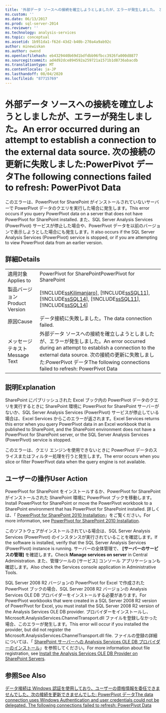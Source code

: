 ```yaml
---
title: '外部データ ソースへの接続を確立しようとしましたが、エラーが発生しました。 次の接続を更新できませんでした: PowerPivot Data |Microsoft Docs'
ms.custom: ''
ms.date: 06/13/2017
ms.prod: sql-server-2014
ms.reviewer: ''
ms.technology: analysis-services
ms.topic: conceptual
ms.assetid: 1b951da1-f62d-43d2-b40b-270a4a9ab92c
author: minewiskan
ms.author: owend
ms.openlocfilehash: eb4329440b69d1bdfdbb96fbcc3926fa000d8877
ms.sourcegitcommit: ad4d92dce894592a259721a1571b1d8736abacdb
ms.translationtype: MT
ms.contentlocale: ja-JP
ms.lasthandoff: 08/04/2020
ms.locfileid: "87715769"
---
```

# <a name="an-error-occurred-during-an-attempt-to-establish-a-connection-to-the-external-data-source-the-following-connections-failed-to-refresh-powerpivot-data"></a><span data-ttu-id="475e7-103">外部データ ソースへの接続を確立しようとしましたが、エラーが発生しました。</span><span class="sxs-lookup"><span data-stu-id="475e7-103">An error occurred during an attempt to establish a connection to the external data source.</span></span> <span data-ttu-id="475e7-104">次の接続の更新に失敗しました:PowerPivot データ</span><span class="sxs-lookup"><span data-stu-id="475e7-104">The following connections failed to refresh: PowerPivot Data</span></span>
  <span data-ttu-id="475e7-105">このエラーは、PowerPivot for SharePoint がインストールされていないサーバーで PowerPivot データのクエリを実行した場合に発生します。</span><span class="sxs-lookup"><span data-stu-id="475e7-105">This error occurs if you query PowerPivot data on a server that does not have PowerPivot for SharePoint installed.</span></span> <span data-ttu-id="475e7-106">また、SQL Server Analysis Services (PowerPivot) サービスが停止した場合や、PowerPivot データを以前のバージョンで表示しようとした場合にも発生します。</span><span class="sxs-lookup"><span data-stu-id="475e7-106">It also occurs if the SQL Server Analysis Services (PowerPivot) service is stopped, or if you are attempting to view PowerPivot data from an earlier version.</span></span>  
  
## <a name="details"></a><span data-ttu-id="475e7-107">詳細</span><span class="sxs-lookup"><span data-stu-id="475e7-107">Details</span></span>  
  
|||  
|-|-|  
|<span data-ttu-id="475e7-108">適用対象</span><span class="sxs-lookup"><span data-stu-id="475e7-108">Applies to</span></span>|<span data-ttu-id="475e7-109">PowerPivot for SharePoint</span><span class="sxs-lookup"><span data-stu-id="475e7-109">PowerPivot for SharePoint</span></span>|  
|<span data-ttu-id="475e7-110">製品バージョン</span><span class="sxs-lookup"><span data-stu-id="475e7-110">Product Version</span></span>|[!INCLUDE[ssKilimanjaro](../../includes/sskilimanjaro-md.md)]<span data-ttu-id="475e7-111">, [!INCLUDE[ssSQL11](../../includes/sssql11-md.md)], [!INCLUDE[ssSQL14](../../includes/sssql14-md.md)]</span><span class="sxs-lookup"><span data-stu-id="475e7-111">, [!INCLUDE[ssSQL11](../../includes/sssql11-md.md)], [!INCLUDE[ssSQL14](../../includes/sssql14-md.md)]</span></span>|  
|<span data-ttu-id="475e7-112">原因</span><span class="sxs-lookup"><span data-stu-id="475e7-112">Cause</span></span>|<span data-ttu-id="475e7-113">データ接続に失敗しました。</span><span class="sxs-lookup"><span data-stu-id="475e7-113">The data connection failed.</span></span>|  
|<span data-ttu-id="475e7-114">メッセージ テキスト</span><span class="sxs-lookup"><span data-stu-id="475e7-114">Message Text</span></span>|<span data-ttu-id="475e7-115">外部データ ソースへの接続を確立しようとしましたが、エラーが発生しました。</span><span class="sxs-lookup"><span data-stu-id="475e7-115">An error occurred during an attempt to establish a connection to the external data source.</span></span> <span data-ttu-id="475e7-116">次の接続の更新に失敗しました:PowerPivot データ</span><span class="sxs-lookup"><span data-stu-id="475e7-116">The following connections failed to refresh: PowerPivot Data</span></span>|  
  
## <a name="explanation"></a><span data-ttu-id="475e7-117">説明</span><span class="sxs-lookup"><span data-stu-id="475e7-117">Explanation</span></span>  
 <span data-ttu-id="475e7-118">SharePoint にパブリッシュされた Excel ブック内の PowerPivot データのクエリを実行するときに SharePoint 環境に PowerPivot for SharePoint サーバーがないか、SQL Server Analysis Services (PowerPivot) サービスが停止している場合は、Excel Services からこのエラーが返されます。</span><span class="sxs-lookup"><span data-stu-id="475e7-118">Excel Services returns this error when you query PowerPivot data in an Excel workbook that is published to SharePoint, and the SharePoint environment does not have a PowerPivot for SharePoint server, or the SQL Server Analysis Services (PowerPivot) service is stopped.</span></span>  
  
 <span data-ttu-id="475e7-119">このエラーは、クエリ エンジンを使用できないときに PowerPivot データのスライスまたはフィルター処理を行うと発生します。</span><span class="sxs-lookup"><span data-stu-id="475e7-119">The error occurs when you slice or filter PowerPivot data when the query engine is not available.</span></span>  
  
## <a name="user-action"></a><span data-ttu-id="475e7-120">ユーザーの操作</span><span class="sxs-lookup"><span data-stu-id="475e7-120">User Action</span></span>  
 <span data-ttu-id="475e7-121">PowerPivot for SharePoint をインストールするか、PowerPivot for SharePoint がインストールされた SharePoint 環境に PowerPivot ブックを移動します。</span><span class="sxs-lookup"><span data-stu-id="475e7-121">Install PowerPivot for SharePoint or move the PowerPivot workbook to a SharePoint environment that has PowerPivot for SharePoint installed.</span></span> <span data-ttu-id="475e7-122">詳しくは、「 [PowerPivot for SharePoint 2010 Installation](../../sql-server/install/powerpivot-for-sharepoint-2010-installation.md)」をご覧ください。</span><span class="sxs-lookup"><span data-stu-id="475e7-122">For more information, see [PowerPivot for SharePoint 2010 Installation](../../sql-server/install/powerpivot-for-sharepoint-2010-installation.md).</span></span>  
  
 <span data-ttu-id="475e7-123">このソフトウェアがインストールされている場合は、SQL Server Analysis Services (PowerPivot) のインスタンスが実行されていることを確認します。</span><span class="sxs-lookup"><span data-stu-id="475e7-123">If the software is installed, verify that the SQL Server Analysis Services (PowerPivot) instance is running.</span></span> <span data-ttu-id="475e7-124">サーバーの全体管理で、 **[サーバーのサービスの管理]** を確認します。</span><span class="sxs-lookup"><span data-stu-id="475e7-124">Check **Manage services on server** in Central Administration.</span></span> <span data-ttu-id="475e7-125">また、管理ツールの [サービス] コンソール アプリケーションも確認します。</span><span class="sxs-lookup"><span data-stu-id="475e7-125">Also check the Services console application in Administrative Tools.</span></span>  
  
 <span data-ttu-id="475e7-126">SQL Server 2008 R2 バージョンの PowerPivot for Excel で作成された PowerPivot ブックの場合、SQL Server 2008 R2 バージョンの Analysis Services OLE DB プロバイダーをインストールする必要があります。</span><span class="sxs-lookup"><span data-stu-id="475e7-126">For PowerPivot workbooks that were created in a SQL Server 2008 R2 version of PowerPivot for Excel, you must install the SQL Server 2008 R2 version of the Analysis Services OLE DB provider.</span></span> <span data-ttu-id="475e7-127">プロバイダーをインストールし、Microsoft.AnalysisServices.ChannelTransport.dll ファイルを登録しなかった場合、このエラーが発生します。</span><span class="sxs-lookup"><span data-stu-id="475e7-127">This error will occur if you installed the provider, but did not register the Microsoft.AnalysisServices.ChannelTransport.dll file.</span></span> <span data-ttu-id="475e7-128">ファイルの登録の詳細については、「 [SharePoint サーバーへの Analysis Services OLE DB プロバイダーのインストール](../../sql-server/install/install-the-analysis-services-ole-db-provider-on-sharepoint-servers.md)」を参照してください。</span><span class="sxs-lookup"><span data-stu-id="475e7-128">For more information about file registration, see [Install the Analysis Services OLE DB Provider on SharePoint Servers](../../sql-server/install/install-the-analysis-services-ole-db-provider-on-sharepoint-servers.md).</span></span>  
  
## <a name="see-also"></a><span data-ttu-id="475e7-129">参照</span><span class="sxs-lookup"><span data-stu-id="475e7-129">See Also</span></span>  
 [<span data-ttu-id="475e7-130">データ接続は Windows 認証を使用しており、ユーザーの資格情報を委任できませんでした。次の接続を更新できませんでした: PowerPivot データ</span><span class="sxs-lookup"><span data-stu-id="475e7-130">The data connection uses Windows Authentication and user credentials could not be delegated. The following connections failed to refresh: PowerPivot Data</span></span>](the-data-connection-user-could-not-be-delegated.md)  
  
  
